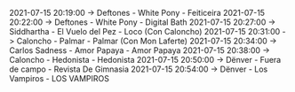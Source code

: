 2021-07-15 20:19:00 -> Deftones - White Pony - Feiticeira
2021-07-15 20:22:00 -> Deftones - White Pony - Digital Bath
2021-07-15 20:27:00 -> Siddhartha - El Vuelo del Pez - Loco (Con Caloncho)
2021-07-15 20:31:00 -> Caloncho - Palmar - Palmar (Con Mon Laferte)
2021-07-15 20:34:00 -> Carlos Sadness - Amor Papaya - Amor Papaya
2021-07-15 20:38:00 -> Caloncho - Hedonista - Hedonista
2021-07-15 20:50:00 -> Dënver - Fuera de campo - Revista De Gimnasia
2021-07-15 20:54:00 -> Dënver - Los Vampiros - LOS VAMPIROS
